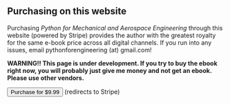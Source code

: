 ## Purchasing on this website

Purchasing *Python for Mechanical and Aerospace Engineering* through this website (powered by Stripe) provides the author with the greatest royalty for the same e-book price across all digital channels. If you run into any issues, email pythonforengineering (at) gmail.com!


**WARNING!! This page is under development. If you try to buy the ebook right now, you will probably just give me money and not get an ebook. Please use other vendors.**


<!-- Begin Stripe Checkout Form -->

<!-- Load Stripe.js on your website. -->
<script src="https://js.stripe.com/v3/"></script>
<link rel="stylesheet" href="css/normalize.css" />
<link rel="stylesheet" href="css/global.css" />
<button data-checkout-mode="payment" data-price-id="price_1I2pJkAzc86QT0MIqz9r3paF" class="button">Purchase for $9.99</button> (redirects to Stripe)
<div id="error-message"></div>
<script>
// Replace with your own publishable key: https://dashboard.stripe.com/test/apikeys
var PUBLISHABLE_KEY = 'pk_live_51I2oSGAzc86QT0MI3vQRJs3cJGOaACRybp5nAQrVqXPoJp9r5SF3NJiR12pzTTy7AH8MpFusKMBKP6Zg6XjpvTEw00DTFyVjUX';
// Replace with the domain you want your users to be redirected back to after payment
var DOMAIN = location.href.replace(/[^/]*$/, '');


var stripe = Stripe(PUBLISHABLE_KEY);

// Handle any errors from Checkout
var handleResult = function (result) {
  if (result.error) {
     var displayError = document.getElementById('error-message');
      displayError.textContent = result.error.message;
        }
};

document.querySelectorAll('button').forEach(function (button) {
        button.addEventListener('click', function (e) {
          var mode = e.target.dataset.checkoutMode;
          var priceId = e.target.dataset.priceId;
          var items = [{ price: priceId, quantity: 1 }];

// Make the call to Stripe.js to redirect to the checkout page
// with the sku or plan ID.
stripe
            .redirectToCheckout({
              mode: mode,
              lineItems: items,
              successUrl:
                DOMAIN + 'success.html?session_id={CHECKOUT_SESSION_ID}',
              cancelUrl:
                DOMAIN + 'canceled.html?session_id={CHECKOUT_SESSION_ID}',
            })
            .then(handleResult);
        });
      });
</script>
